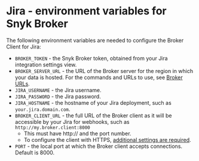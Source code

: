 # Jira - environment variables for Snyk Broker

The following environment variables are needed to configure the Broker Client for Jira:

* `BROKER_TOKEN` - the Snyk Broker token, obtained from your Jira integration settings view.
* `BROKER_SERVER_URL` - the URL of the Broker server for the region in which your data is hosted. For the commands and URLs to use, see [Broker URLs](../../../../../working-with-snyk/regional-hosting-and-data-residency.md#broker-server-urls).
* `JIRA_USERNAME` - the Jira username.
* `JIRA_PASSWORD` - the Jira password.
* `JIRA_HOSTNAME` - the hostname of your Jira deployment, such as `your.jira.domain.com`.
* `BROKER_CLIENT_URL` - the full URL of the Broker client as it will be accessible by your Jira for webhooks, such as `http://my.broker.client:8000`
  * This must have http:// and the port number.&#x20;
  * To configure the client with HTTPS, [additional settings are required](../../../https-for-broker-client-with-docker.md).
* `PORT` - the local port at which the Broker client accepts connections. Default is 8000.
